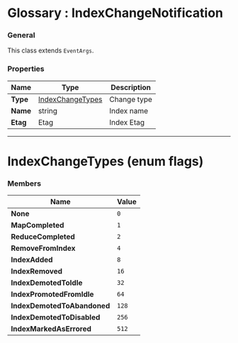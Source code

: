 ﻿# Glossary : IndexChangeNotification

### General

This class extends `EventArgs`.

### Properties

| Name | Type | Description |
| ------------- | ------------- | ----- |
| **Type** | [IndexChangeTypes](../glossary/index-change-notification#indexchangetypes-enum-flags) | Change type |
| **Name** | string | Index name |
| **Etag** | Etag | Index Etag |

<hr />

# IndexChangeTypes (enum flags)

### Members

| Name | Value |
| ---- | ----- |
| **None** | `0` |
| **MapCompleted** | `1` |
| **ReduceCompleted** | `2` |
| **RemoveFromIndex** | `4` |
| **IndexAdded** | `8` |
| **IndexRemoved** | `16` |
| **IndexDemotedToIdle** | `32` |
| **IndexPromotedFromIdle** | `64` |
| **IndexDemotedToAbandoned** | `128` |
| **IndexDemotedToDisabled** | `256` |
| **IndexMarkedAsErrored** | `512` |

